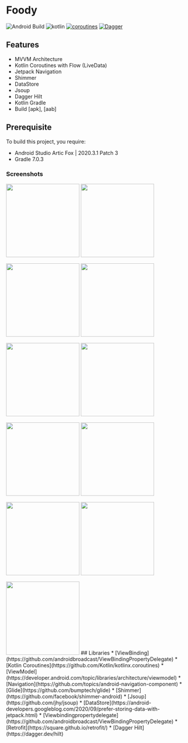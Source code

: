 # Foody

![Android Build](https://github.com/Ezike/Baking-App-Kotlin/workflows/Android%20Build/badge.svg) ![kotlin](https://img.shields.io/badge/Kotlin-1.4.xx-blue) [![coroutines](https://img.shields.io/badge/Kotlin-Coroutines-orange)](https://developer.android.com/kotlin/coroutines) [![Dagger](https://img.shields.io/badge/Dagger-Hilt-orange)](https://dagger.dev/hilt)

## Features
* MVVM Architecture
* Kotlin Coroutines with Flow (LiveData)
* Jetpack Navigation
* Shimmer
* DataStore
* Jsoup
* Dagger Hilt
* Kotlin Gradle
* Build [apk], [aab]

## Prerequisite
To build this project, you require:
- Android Studio Artic Fox | 2020.3.1 Patch 3
- Gradle 7.0.3

### Screenshots
<img src="https://github.com/e444er/Foody/blob/master/app/src/main/res/drawable/q0.jpg" width="200" /> <img src="https://github.com/e444er/Foody/blob/master/app/src/main/res/drawable/q3.jpg" width="200" />

<img src="https://github.com/e444er/Foody/blob/master/app/src/main/res/drawable/q4.jpg" width="200" /> <img src="https://github.com/e444er/Foody/blob/master/app/src/main/res/drawable/q5.jpg" width="200" />

<img src="https://github.com/e444er/Foody/blob/master/app/src/main/res/drawable/q1.jpg" width="200" /> <img src="https://github.com/e444er/Foody/blob/master/app/src/main/res/drawable/q2.jpg" width="200" />

<img src="https://github.com/e444er/Foody/blob/master/app/src/main/res/drawable/q6.jpg" width="200" /> <img src="https://github.com/e444er/Foody/blob/master/app/src/main/res/drawable/q7.jpg" width="200" />

<img src="https://github.com/e444er/Foody/blob/master/app/src/main/res/drawable/q8.jpg" width="200" /> <img src="https://github.com/e444er/Foody/blob/master/app/src/main/res/drawable/q9.jpg" width="200" />

<img src="https://github.com/e444er/Foody/blob/master/app/src/main/res/drawable/q9.jpg" width="200" />
## Libraries
*   [ViewBinding](https://github.com/androidbroadcast/ViewBindingPropertyDelegate)
*   [Kotlin Coroutines](https://github.com/Kotlin/kotlinx.coroutines)
*   [ViewModel](https://developer.android.com/topic/libraries/architecture/viewmodel)
*   [Navigation](https://github.com/topics/android-navigation-component)
*   [Glide](https://github.com/bumptech/glide)
*   [Shimmer](https://github.com/facebook/shimmer-android)
*   [Jsoup](https://github.com/jhy/jsoup)
*   [DataStore](https://android-developers.googleblog.com/2020/09/prefer-storing-data-with-jetpack.html)
*   [Viewbindingpropertydelegate](https://github.com/androidbroadcast/ViewBindingPropertyDelegate)
*   [Retrofit](https://square.github.io/retrofit/)
*   [Dagger Hilt](https://dagger.dev/hilt)
